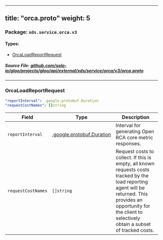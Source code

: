 
---
title: "orca.proto"
weight: 5
---

<!-- Code generated by solo-kit. DO NOT EDIT. -->


### Package: `xds.service.orca.v3` 
#### Types:


- [OrcaLoadReportRequest](#orcaloadreportrequest)
  



##### Source File: [github.com/solo-io/gloo/projects/gloo/api/external/xds/service/orca/v3/orca.proto](https://github.com/solo-io/gloo/blob/master/projects/gloo/api/external/xds/service/orca/v3/orca.proto)





---
### OrcaLoadReportRequest



```yaml
"reportInterval": .google.protobuf.Duration
"requestCostNames": []string

```

| Field | Type | Description |
| ----- | ---- | ----------- | 
| `reportInterval` | [.google.protobuf.Duration](https://developers.google.com/protocol-buffers/docs/reference/csharp/class/google/protobuf/well-known-types/duration) | Interval for generating Open RCA core metric responses. |
| `requestCostNames` | `[]string` | Request costs to collect. If this is empty, all known requests costs tracked by the load reporting agent will be returned. This provides an opportunity for the client to selectively obtain a subset of tracked costs. |





<!-- Start of HubSpot Embed Code -->
<script type="text/javascript" id="hs-script-loader" async defer src="//js.hs-scripts.com/5130874.js"></script>
<!-- End of HubSpot Embed Code -->
